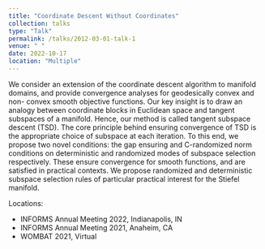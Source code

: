 ```yaml
---
title: "Coordinate Descent Without Coordinates"
collection: talks
type: "Talk"
permalink: /talks/2012-03-01-talk-1
venue: " "
date: 2022-10-17
location: "Multiple"
---
```


We consider an extension of the coordinate descent algorithm to manifold domains, and provide convergence analyses for geodesically convex and non- convex smooth objective functions. Our key insight is to draw an analogy between coordinate blocks in Euclidean space and tangent subspaces of a manifold. Hence, our method is called tangent subspace descent (TSD). The core principle behind ensuring convergence of TSD is the appropriate choice of subspace at each iteration. To this end, we propose two novel conditions: the gap ensuring and C-randomized norm conditions on deterministic and randomized modes of subspace selection respectively. These ensure convergence for smooth functions, and are satisfied in practical contexts. We propose randomized and deterministic subspace selection rules of particular practical interest for the Stiefel manifold.

Locations:
* INFORMS Annual Meeting 2022, Indianapolis, IN
* INFORMS Annual Meeting 2021, Anaheim, CA
* WOMBAT 2021, Virtual
